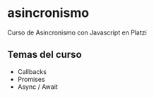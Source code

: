 # asincronismo

Curso de Asincronismo con Javascript en Platzi

## Temas del curso

- Callbacks
- Promises
- Async / Await